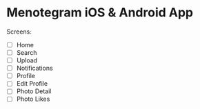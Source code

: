 # Menotegram iOS & Android App

Screens:

-   [ ] Home
-   [ ] Search
-   [ ] Upload
-   [ ] Notifications
-   [ ] Profile
-   [ ] Edit Profile
-   [ ] Photo Detail
-   [ ] Photo Likes
